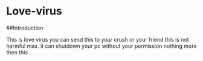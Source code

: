 # Love-virus

##Introduction


This is love virus you can send this to your crush or your friend this is not harmful max. it can shutdown your pc without your permission nothing more then this .
